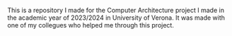This is a repository I made for the Computer Architecture project I made in the academic year of 2023/2024 in University of Verona. It was made with one of my collegues who helped me through this project.
